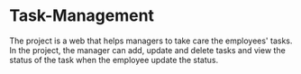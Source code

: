 # Task-Management
The project is a web that helps managers to take care the employees' tasks. In the project, the manager can add, update and delete tasks and view the status of the task when the employee update the status.
